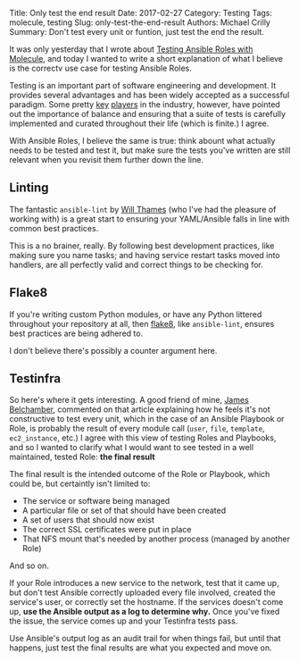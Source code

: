 Title: Only test the end result
Date: 2017-02-27
Category: Testing
Tags: molecule, testing
Slug: only-test-the-end-result
Authors: Michael Crilly
Summary: Don't test every unit or funtion, just test the end the result.

It was only yesterday that I wrote about [Testing Ansible Roles with Molecule]({filename}2017-02-25-testing-ansible-roles-with-molecule.md), and today I wanted to write a short explanation of what I believe is the correctv use case for testing Ansible Roles.

Testing is an important part of software engineering and development. It provides several advantages and has been widely accepted as a successful paradigm. Some pretty [key](http://david.heinemeierhansson.com/2014/tdd-is-dead-long-live-testing.html) [players](http://rbcs-us.com/documents/Why-Most-Unit-Testing-is-Waste.pdf) in the industry, however, have pointed out the importance of balance and ensuring that a suite of tests is carefully implemented and curated throughout their life (which is finite.) I agree.

With Ansible Roles, I believe the same is true: think abount what actually needs to be tested and test it, but make sure the tests you've written are still relevant when you revisit them further down the line.

## Linting
The fantastic `ansible-lint` by [Will Thames](http://willthames.github.io) (who I've had the pleasure of working with) is a great start to ensuring your YAML/Ansible falls in line with common best practices. 

This is a no brainer, really. By following best development practices, like making sure you name tasks; and having service restart tasks moved into handlers, are all perfectly valid and correct things to be checking for.

## Flake8
If you're writing custom Python modules, or have any Python littered throughout your repository at all, then [flake8](http://flake8.pycqa.org/en/latest/), like `ansible-lint`, ensures best practices are being adhered to. 

I don't believe there's possibly a counter argument here.

## Testinfra
So here's where it gets interesting. A good friend of mine, [James Belchamber](http://james.belchamber.com), commented on that article explaining how he feels it's not constructive to test every unit, which in the case of an Ansible Playbook or Role, is probably the result of every module call (`user`, `file`, `template`, `ec2_instance`, etc.) I agree with this view of testing Roles and Playbooks, and so I wanted to clarify what I would want to see tested in a well maintained, tested Role: **the final result**

The final result is the intended outcome of the Role or Playbook, which could be, but certaintly isn't limited to:

- The service or software being managed
- A particular file or set of that should have been created
- A set of users that should now exist
- The correct SSL certificates were put in place
- That NFS mount that's needed by another process (managed by another Role)

And so on.

If your Role introduces a new service to the network, test that it came up, but don't test Ansible correctly uploaded every file involved, created the service's user, or correctly set the hostname. If the services doesn't come up, **use the Ansible output as a log to determine why.** Once you've fixed the issue, the service comes up and your Testinfra tests pass.

Use Ansible's output log as an audit trail for when things fail, but until that happens, just test the final results are what you expected and move on.